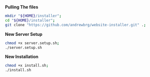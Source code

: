 **Pulling The files**

```bash
mkdir "${HOME}/installer";
cd "${HOME}/installer";
git clone "https://github.com/andrewbrg/website-installer.git" .;
```

**New Server Setup**
```bash
chmod +x server.setup.sh;
./server.setup.sh
```

**New Installation**
```bash
chmod +x install.sh;
./install.sh
```
